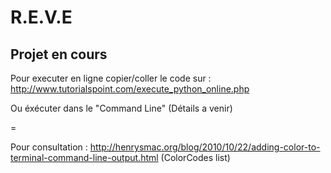 # R.E.V.E
Projet en cours
---------------
Pour executer en ligne copier/coller le code sur :
http://www.tutorialspoint.com/execute_python_online.php

Ou éxécuter dans le "Command Line"
(Détails a venir)

=

Pour consultation : http://henrysmac.org/blog/2010/10/22/adding-color-to-terminal-command-line-output.html
(ColorCodes list)
